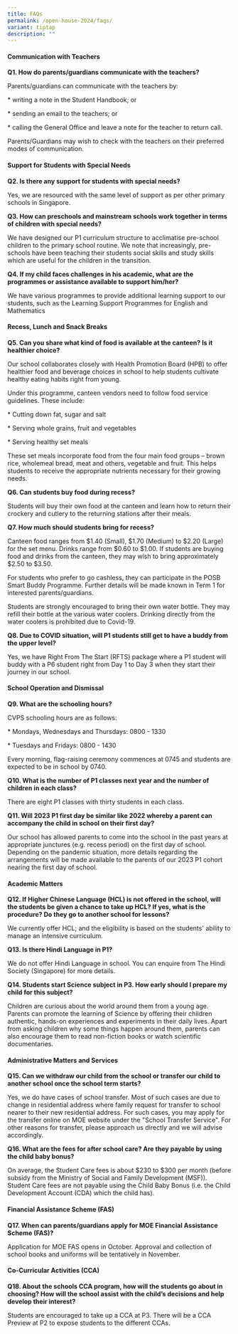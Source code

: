 ```yaml
---
title: FAQs
permalink: /open-house-2024/faqs/
variant: tiptap
description: ""
---
```

<h4><strong>Communication with Teachers</strong></h4>
<p><strong>Q1. How do parents/guardians communicate with the teachers?</strong>
</p>
<p>Parents/guardians can communicate with the teachers by:</p>
<p>* writing a note in the Student Handbook; or</p>
<p>* sending an email to the teachers; or</p>
<p>* calling the General Office and leave a note for the teacher to return
call.</p>
<p>Parents/Guardians may wish to check with the teachers on their preferred
modes of communication.</p>
<h4><strong>Support for Students with Special Needs</strong></h4>
<p><strong>Q2. Is there any support for students with special needs?</strong>
</p>
<p>Yes, we are resourced with the same level of support as per other primary
schools in Singapore.</p>
<p><strong>Q3. How can preschools and mainstream schools work together in terms of children with special needs?</strong>
</p>
<p>We have designed our P1 curriculum structure to acclimatise pre-school
children to the primary school routine. We note that increasingly, pre-schools
have been teaching their students social skills and study skills which
are useful for the children in the transition.</p>
<p><strong>Q4. If my child faces challenges in his academic, what are the programmes or assistance available to support him/her?</strong>
</p>
<p>We have various programmes to provide additional learning support to our
students, such as the Learning Support Programmes for English and Mathematics</p>
<p></p>
<h4><strong>Recess, Lunch and Snack Breaks</strong></h4>
<p><strong>Q5. Can you share what kind of food is available at the canteen? Is it healthier choice?</strong>
</p>
<p>Our school collaborates closely with Health Promotion Board (HPB) to offer
healthier food and beverage choices in school to help students cultivate
healthy eating habits right from young.</p>
<p>Under this programme, canteen vendors need to follow food service guidelines.
These include:</p>
<p>* Cutting down fat, sugar and salt</p>
<p>* Serving whole grains, fruit and vegetables</p>
<p>* Serving healthy set meals</p>
<p>These set meals incorporate food from the four main food groups – brown
rice, wholemeal bread, meat and others, vegetable and fruit. This helps
students to receive the appropriate nutrients necessary for their growing
needs.</p>
<p><strong>Q6. Can students buy food during recess?</strong>
</p>
<p>Students will buy their own food at the canteen and learn how to return
their crockery and cutlery to the returning stations after their meals.</p>
<p><strong>Q7. How much should students bring for recess?</strong>
</p>
<p>Canteen food ranges from $1.40 (Small), $1.70 (Medium) to $2.20 (Large)
for the set menu. Drinks range from $0.60 to $1.00. If students are buying
food and drinks from the canteen, they may wish to bring approximately
$2.50 to $3.50.</p>
<p>For students who prefer to go cashless, they can participate in the POSB
Smart Buddy Programme. Further details will be made known in Term 1 for
interested parents/guardians.</p>
<p>Students are strongly encouraged to bring their own water bottle. They
may refill their bottle at the various water coolers. Drinking directly
from the water coolers is prohibited due to Covid-19.</p>
<p><strong>Q8. Due to COVID situation, will P1 students still get to have a buddy from the upper level?</strong>
</p>
<p>Yes, we have Right From The Start (RFTS) package where a P1 student will
buddy with a P6 student right from Day 1 to Day 3 when they start their
journey in our school.</p>
<h4><strong>School Operation and Dismissal</strong></h4>
<p><strong>Q9. What are the schooling hours?</strong>
</p>
<p>CVPS schooling hours are as follows:</p>
<p>* Mondays, Wednesdays and Thursdays: 0800 - 1330</p>
<p>* Tuesdays and Fridays: 0800 - 1430</p>
<p>Every morning, flag-raising ceremony commences at 0745 and students are
expected to be in school by 0740.</p>
<p><strong>Q10. What is the number of P1 classes next year and the number of children in each class?</strong>
</p>
<p>There are eight P1 classes with thirty students in each class.</p>
<p><strong>Q11. Will 2023 P1 first day be similar like 2022 whereby a parent can accompany the child in school on their first day?</strong>
</p>
<p>Our school has allowed parents to come into the school in the past years
at appropriate junctures (e.g. recess period) on the first day of school.
Depending on the pandemic situation, more details regarding the arrangements
will be made available to the parents of our 2023 P1 cohort nearing the
first day of school.</p>
<p></p>
<h4><strong>Academic Matters</strong></h4>
<p><strong>Q12. If Higher Chinese Language (HCL) is not offered in the school, will the students be given a chance to take up HCL? If yes, what is the procedure? Do they go to another school for lessons?</strong>
</p>
<p>We currently offer HCL; and the eligibility is based on the students'
ability to manage an intensive curriculum.</p>
<p><strong>Q13. Is there Hindi Language in P1?</strong>
</p>
<p>We do not offer Hindi Language in school. You can enquire from The Hindi
Society (Singapore) for more details.</p>
<p><strong>Q14. Students start Science subject in P3. How early should I prepare my child for this subject?</strong>
</p>
<p>Children are curious about the world around them from a young age. Parents
can promote the learning of Science by offering their children authentic,
hands-on experiences and experiments in their daily lives. Apart from asking
children why some things happen around them, parents can also encourage
them to read non-fiction books or watch scientific documentaries.</p>
<h4><strong>Administrative Matters and Services</strong></h4>
<p><strong>Q15. Can we withdraw our child from the school or transfer our child to another school once the school term starts?</strong>
</p>
<p>Yes, we do have cases of school transfer. Most of such cases are due to
change in residential address where family request for transfer to school
nearer to their new residential address. For such cases, you may apply
for the transfer online on MOE website under the "School Transfer Service".
For other reasons for transfer, please approach us directly and we will
advise accordingly.</p>
<p><strong>Q16. What are the fees for after school care? Are they payable by using the child baby bonus?</strong>
</p>
<p>On average, the Student Care fees is about $230 to $300 per month (before
subsidy from the Ministry of Social and Family Development (MSF)). Student
Care fees are not payable using the Child Baby Bonus (i.e. the Child Development
Account (CDA) which the child has).</p>
<h4><strong>Financial Assistance Scheme (FAS)</strong></h4>
<p><strong>Q17. When can parents/guardians apply for MOE Financial Assistance Scheme (FAS)?</strong>
</p>
<p>Application for MOE FAS opens in October. Approval and collection of school
books and uniforms will be tentatively in November.</p>
<p></p>
<h4><strong>Co-Curricular Activities (CCA)</strong></h4>
<p><strong>Q18. About the schools CCA program, how will the students go about in choosing? How will the school assist with the child’s decisions and help develop their interest?</strong>
</p>
<p>Students are encouraged to take up a CCA at P3. There will be a CCA Preview
at P2 to expose students to the different CCAs.</p>